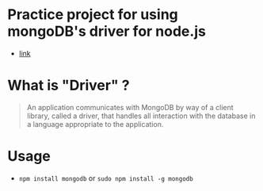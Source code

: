 # Practice project for using mongoDB's driver for node.js

- [link](http://mongodb.github.io/node-mongodb-native/2.0/)



# What is "Driver" ?

> An application communicates with MongoDB by way of a client library, called a driver, that handles all interaction with the database in a language appropriate to the application.

# Usage

- `npm install mongodb` or `sudo npm install -g mongodb`